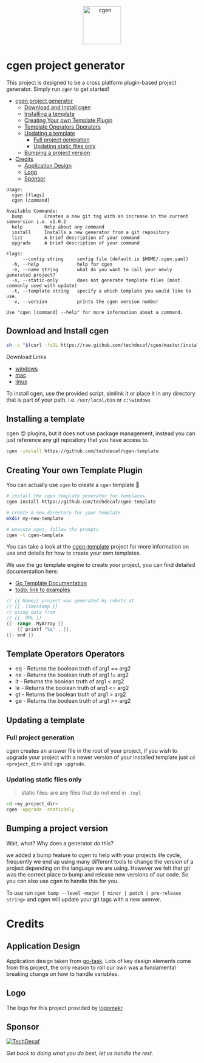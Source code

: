 <p align="center">
  <img alt="cgen" src="https://images.techdecaf.com/fit-in/100x/techdecaf/cgen_logo.png" width="100" />
</p>

# cgen project generator

This project is designed to be a cross platform plugin-based project generator.
Simply run `cgen` to get started!

- [cgen project generator](#cgen-project-generator)
  - [Download and Install cgen](#download-and-install-cgen)
  - [Installing a template](#installing-a-template)
  - [Creating Your own Template Plugin](#creating-your-own-template-plugin)
  - [Template Operators Operators](#template-operators-operators)
  - [Updating a template](#updating-a-template)
    - [Full project generation](#full-project-generation)
    - [Updating static files only](#updating-static-files-only)
  - [Bumping a project version](#bumping-a-project-version)
- [Credits](#credits)
  - [Application Design](#application-design)
  - [Logo](#logo)
  - [Sponsor](#sponsor)

```text
Usage:
  cgen [flags]
  cgen [command]

Available Commands:
  bump        Creates a new git tag with an increase in the current semversion i.e. v1.0.2
  help        Help about any command
  install     Installs a new generator from a git repository
  list        A brief description of your command
  upgrade     A brief description of your command

Flags:
      --config string     config file (default is $HOME/.cgen.yaml)
  -h, --help              help for cgen
  -n, --name string       what do you want to call your newly generated project?
  -s, --static-only       does not generate template files (most commonly used with update)
  -t, --template string   specify a which template you would like to use.
  -v, --version           prints the cgen version number

Use "cgen [command] --help" for more information about a command.
```

## Download and Install cgen

```bash
sh -c "$(curl -fsSL https://raw.github.com/techdecaf/cgen/master/install.sh)"
```

Download Links

- [windows](http://github.techdecaf.io/cgen/latest/windows/cgen.exe)
- [mac](http://github.techdecaf.io/cgen/latest/darwin/cgen)
- [linux](http://github.techdecaf.io/cgen/latest/linux/cgen)

To install cgen, use the provided script, simlink it or place it in any directory that is part of your path.
i.e. `/usr/local/bin` or `c:\windows`

## Installing a template

cgen :heart_eyes: plugins, but it does not use package management, instead you can just reference any git repository that you have access to.

```bash
cgen -install https://github.com/techdecaf/cgen-template
```

## Creating Your own Template Plugin

You can actually use `cgen` to create a `cgen` template :tada:

```bash
# install the cgen template generator for templates
cgen install https://github.com/techdecaf/cgen-template

# create a new directory for your template
mkdir my-new-template

# execute cgen, follow the prompts
cgen -t cgen-template
```

You can take a look at the [cgen-template](https://github.com/techdecaf/cgen-template) project for more information on use and details for how to create your own templates.

We use the go template engine to create your project, you can find detailed documentation here:

- [Go Template Documentation](https://golang.org/pkg/html/template/)
- [todo: link to examples](/examples)

```go
// {{.Name}} project was generated by robots at
// {{ .Timestamp }}
// using data from
// {{ .URL }}
{{- range .MyArray }}
    {{ printf "%q" . }},
{{- end }}
```

## Template Operators Operators

- eq - Returns the boolean truth of arg1 == arg2
- ne - Returns the boolean truth of arg1 != arg2
- lt - Returns the boolean truth of arg1 < arg2
- le - Returns the boolean truth of arg1 <= arg2
- gt - Returns the boolean truth of arg1 > arg2
- ge - Returns the boolean truth of arg1 >= arg2

## Updating a template

### Full project generation

cgen creates an answer file in the root of your project, if you wish to upgrade your project with
a newer version of your installed template just `cd <project_dir>` and `cgn upgrade`.

### Updating static files only

> static files: are any files that do not end in `.tmpl`

```bash
cd <my_project_dir>
cgen -upgrade -staticOnly
```

## Bumping a project version

Wait, what? Why does a generator do this?

we added a bump feature to cgen to help with your projects life cycle, frequently we end up using many different tools to change the version of a project depending on the language we are using. However we felt that git was the correct place to bump and release new versions of our code. So you can also use cgen to handle this for you.

To use run `cgen bump --level <major | minor | patch | pre-release string>` and cgen will update your git tags with a new semver.

# Credits

## Application Design

Application design taken from [go-task](https://github.com/go-task/task). Lots of key design elements come from this project, the only reason to roll our own was a fundamental breaking change on how to handle variables.

## Logo

The logo for this project provided by [logomakr](https://logomakr.com)

## Sponsor

[![TechDecaf](https://images.techdecaf.com/fit-in/150x/techdecaf/logo_full.png)](https://techdecaf.com)

_Get back to doing what you do best, let us handle the rest._

